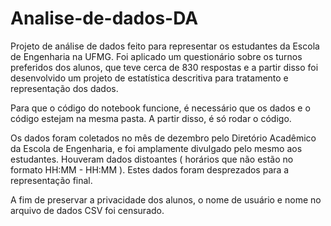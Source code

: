 # Analise-de-dados-DA
Projeto de análise de dados feito para representar os estudantes da Escola de Engenharia na UFMG. Foi aplicado um questionário sobre os turnos preferidos dos alunos, que teve cerca de 830 respostas e a partir disso foi desenvolvido um projeto de estatística descritiva para tratamento e representação dos dados.

Para que o código do notebook funcione, é necessário que os dados e o código estejam na mesma pasta. A partir disso, é só rodar o código.

Os dados foram coletados no mês de dezembro pelo Diretório Acadêmico da Escola de Engenharia, e foi amplamente divulgado pelo mesmo aos estudantes. Houveram dados distoantes ( horários que não estão no formato HH:MM - HH:MM ). Estes dados foram desprezados para a representação final.

A fim de preservar a privacidade dos alunos, o nome de usuário e nome no arquivo de dados CSV foi censurado.
